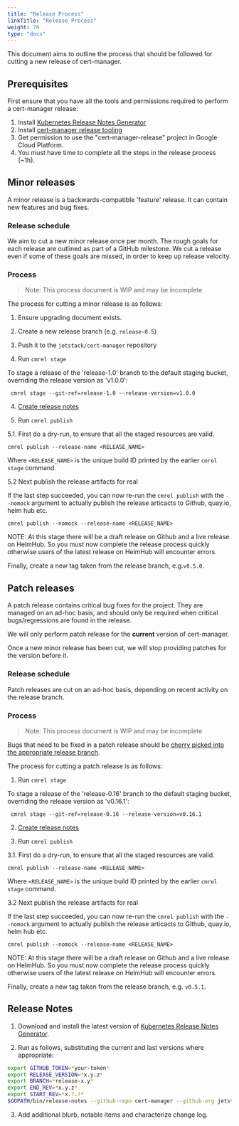 ```yaml
---
title: "Release Process"
linkTitle: "Release Process"
weight: 70
type: "docs"
---
```


This document aims to outline the process that should be followed for cutting a
new release of cert-manager.

## Prerequisites

First ensure that you have all the tools and permissions required to perform a cert-manager release:

1. Install [Kubernetes Release Notes Generator](https://github.com/kubernetes/release/blob/master/cmd/release-notes/README.md)
2. Install [cert-manager release tooling](https://github.com/cert-manager/release)
3. Get permission to use the "cert-manager-release" project in Google Cloud Platform.
4. You must have time to complete all the steps in the release process (~1h).

## Minor releases

A minor release is a backwards-compatible 'feature' release.  It can contain new
features and bug fixes.

### Release schedule

We aim to cut a new minor release once per month. The rough goals for each
release are outlined as part of a GitHub milestone. We cut a release even if
some of these goals are missed, in order to keep up release velocity.

### Process

> Note: This process document is WIP and may be incomplete

The process for cutting a minor release is as follows:

1. Ensure upgrading document exists.

2. Create a new release branch (e.g. `release-0.5`)

3. Push it to the `jetstack/cert-manager` repository

4. Run `cmrel stage`

To stage a release of the 'release-1.0' branch to the default staging bucket,
overriding the release version as 'v1.0.0':

```#bash
 cmrel stage --git-ref=release-1.0 --release-version=v1.0.0
```

4. [Create release notes](#release-notes)

5. Run `cmrel publish`

5.1. First do a dry-run, to ensure that all the staged resources are valid.

```
cmrel publish --release-name <RELEASE_NAME>
```
Where `<RELEASE_NAME>` is the unique build ID printed by the earlier `cmrel stage` command.

5.2 Next publish the release artifacts for real

If the last step succeeded, you can now re-run the `cmrel publish` with the `--nomock` argument to actually publish the release articacts to Github, quay.io, helm hub etc.

```
cmrel publish --nomock --release-name <RELEASE_NAME>
```

NOTE: At this stage there will be a draft release on Github and a live release on HelmHub.
So you must now complete the release process quickly otherwise users of the latest release on HelmHub will encounter errors.

Finally, create a new tag taken from the release branch, e.g.`v0.5.0`.

## Patch releases

A patch release contains critical bug fixes for the project.  They are managed on
an ad-hoc basis, and should only be required when critical bugs/regressions are
found in the release.

We will only perform patch release for the **current** version of cert-manager.

Once a new minor release has been cut, we will stop providing patches for the
version before it.

### Release schedule

Patch releases are cut on an ad-hoc basis, depending on recent activity on the
release branch.

### Process

> Note: This process document is WIP and may be incomplete

Bugs that need to be fixed in a patch release should be [cherry picked into the appropriate release branch](contributing-flow.md#cherry-picking).

The process for cutting a patch release is as follows:

1. Run `cmrel stage`

To stage a release of the 'release-0.16' branch to the default staging bucket,
overriding the release version as 'v0.16.1':

```#bash
 cmrel stage --git-ref=release-0.16 --release-version=v0.16.1
```

2. [Create release notes](#release-notes)

3. Run `cmrel publish`

3.1. First do a dry-run, to ensure that all the staged resources are valid.

```
cmrel publish --release-name <RELEASE_NAME>
```
Where `<RELEASE_NAME>` is the unique build ID printed by the earlier `cmrel stage` command.

3.2 Next publish the release artifacts for real

If the last step succeeded, you can now re-run the `cmrel publish` with the `--nomock` argument to actually publish the release articacts to Github, quay.io, helm hub etc.

```
cmrel publish --nomock --release-name <RELEASE_NAME>
```

NOTE: At this stage there will be a draft release on Github and a live release on HelmHub.
So you must now complete the release process quickly otherwise users of the latest release on HelmHub will encounter errors.

Finally, create a new tag taken from the release branch, e.g. `v0.5.1`.

## Release Notes

1. Download and install the latest version of [Kubernetes Release Notes Generator](https://github.com/kubernetes/release/blob/master/cmd/release-notes/README.md).

2. Run as follows, substituting the current and last versions where appropriate:

```bash
export GITHUB_TOKEN=*your-token*
export RELEASE_VERSION=*x.y.z*
export BRANCH=*release-x.y*
export END_REV=*x.y.z*
export START_REV=*x.?.?*
$GOPATH/bin/release-notes --github-repo cert-manager --github-org jetstack --required-author "" --output release-notes.md
```

3. Add additional blurb, notable items and characterize change log.


